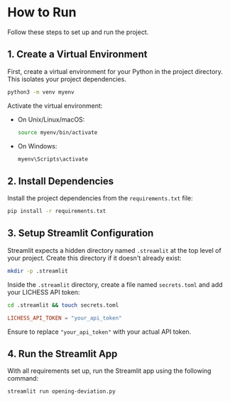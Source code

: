 # How to Run

Follow these steps to set up and run the project.

## 1. Create a Virtual Environment

First, create a virtual environment for your Python in the project directory. This isolates your project dependencies.

```bash
python3 -m venv myenv
```

Activate the virtual environment:

- On Unix/Linux/macOS:
  ```bash
  source myenv/bin/activate
  ```
- On Windows:
  ```cmd
  myenv\Scripts\activate
  ```

## 2. Install Dependencies

Install the project dependencies from the `requirements.txt` file:

```bash
pip install -r requirements.txt
```

## 3. Setup Streamlit Configuration

Streamlit expects a hidden directory named `.streamlit` at the top level of your project. Create this directory if it doesn't already exist:

```bash
mkdir -p .streamlit
```

Inside the `.streamlit` directory, create a file named `secrets.toml` and add your LICHESS API token:

```bash
cd .streamlit && touch secrets.toml 
```

```toml
LICHESS_API_TOKEN = "your_api_token"
```

Ensure to replace `"your_api_token"` with your actual API token.

## 4. Run the Streamlit App

With all requirements set up, run the Streamlit app using the following command:

```bash
streamlit run opening-deviation.py
```